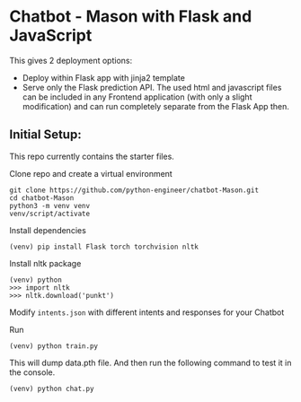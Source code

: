 # Chatbot - Mason with Flask and JavaScript


This gives 2 deployment options:
- Deploy within Flask app with jinja2 template
- Serve only the Flask prediction API. The used html and javascript files can be included in any Frontend application (with only a slight modification) and can run completely separate from the Flask App then.

## Initial Setup:
This repo currently contains the starter files.

Clone repo and create a virtual environment
```
git clone https://github.com/python-engineer/chatbot-Mason.git
cd chatbot-Mason
python3 -m venv venv
venv/script/activate
```
Install dependencies
```
(venv) pip install Flask torch torchvision nltk
```
Install nltk package
```
(venv) python
>>> import nltk
>>> nltk.download('punkt')
```
Modify `intents.json` with different intents and responses for your Chatbot

Run
```
(venv) python train.py
```
This will dump data.pth file. And then run
the following command to test it in the console.
```
(venv) python chat.py
```

